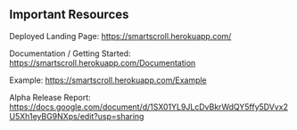 ## Important Resources

Deployed Landing Page: https://smartscroll.herokuapp.com/

Documentation / Getting Started: https://smartscroll.herokuapp.com/Documentation

Example: https://smartscroll.herokuapp.com/Example

Alpha Release Report: https://docs.google.com/document/d/1SX01YL9JLcDvBkrWdQY5ffy5DVvx2U5Xh1eyBG9NXps/edit?usp=sharing

